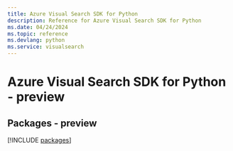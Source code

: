 ```yaml
---
title: Azure Visual Search SDK for Python
description: Reference for Azure Visual Search SDK for Python
ms.date: 04/24/2024
ms.topic: reference
ms.devlang: python
ms.service: visualsearch
---
```

# Azure Visual Search SDK for Python - preview
## Packages - preview
[!INCLUDE [packages](visual-search-index.md)]